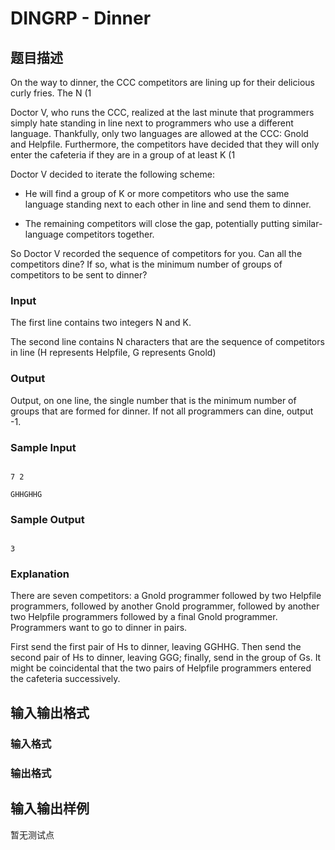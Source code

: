 # DINGRP - Dinner

## 题目描述

On the way to dinner, the CCC competitors are lining up for their delicious curly fries. The N (1

Doctor V, who runs the CCC, realized at the last minute that programmers simply hate standing in line next to programmers who use a different language. Thankfully, only two languages are allowed at the CCC: Gnold and Helpfile. Furthermore, the competitors have decided that they will only enter the cafeteria if they are in a group of at least K (1

Doctor V decided to iterate the following scheme:

- He will find a group of K or more competitors who use the same language standing next to each other in line and send them to dinner.

- The remaining competitors will close the gap, potentially putting similar-language competitors together.

So Doctor V recorded the sequence of competitors for you. Can all the competitors dine? If so, what is the minimum number of groups of competitors to be sent to dinner?

### Input

The first line contains two integers N and K.

The second line contains N characters that are the sequence of competitors in line (H represents Helpfile, G represents Gnold)

### Output

Output, on one line, the single number that is the minimum number of groups that are formed for dinner. If not all programmers can dine, output -1.

### Sample Input

```

7 2

GHHGHHG

```

### Sample Output

```

3

```

### Explanation

There are seven competitors: a Gnold programmer followed by two Helpfile programmers, followed by another Gnold programmer, followed by another two Helpfile programmers followed by a final Gnold programmer. Programmers want to go to dinner in pairs.

First send the first pair of Hs to dinner, leaving GGHHG. Then send the second pair of Hs to dinner, leaving GGG; finally, send in the group of Gs. It might be coincidental that the two pairs of Helpfile programmers entered the cafeteria successively.

## 输入输出格式

### 输入格式

### 输出格式

## 输入输出样例

暂无测试点

